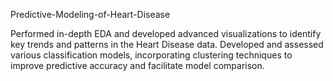 Predictive-Modeling-of-Heart-Disease

Performed in-depth EDA and developed advanced visualizations to identify key trends and patterns in the Heart Disease data.
Developed and assessed various classification models, incorporating clustering techniques to improve predictive accuracy and facilitate model comparison.
